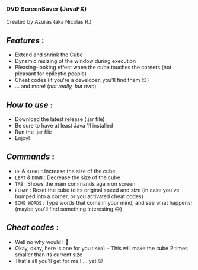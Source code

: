 ### DVD ScreenSaver (JavaFX)
Created by Azuras (aka Nicolas R.)

## _Features_ :
- Extend and shrink the Cube
- Dynamic resizing of the window during execution
- Pleasing-looking effect when the cube touches the corners (not pleasant for epileptic people)
- Cheat codes (if you're a developer, you'll find them 😉)
- ... and more! (*not really, but nvm*)

## _How to use_ :
- Download the latest release (.jar file)
- Be sure to have at least Java 11 installed
- Run the .jar file
- Enjoy!

## _Commands_ :
- `UP` & `RIGHT` : Increase the size of the cube
- `LEFT` & `DOWN` : Decrease the size of the cube
- `TAB` : Shows the main commands again on screen
- `ECHAP` : Reset the cube to its original speed and size (in case you've bumped into a corner, or you activated cheat codes)
- `SOME WORDS` : Type words that come in your mind, and see what happens! (maybe you'll find something interesting 🙃)

## _Cheat codes_ :
- Well no why would I 🤣
- Okay, okay, here is one for you : `smol` - This will make the cube 2 times smaller than its current size
- That's all you'll get for me ! ... yet 😝